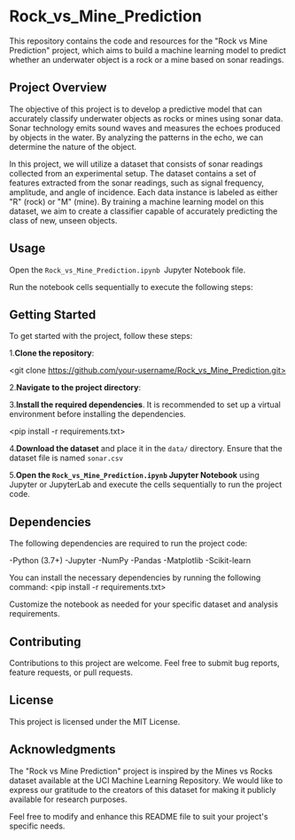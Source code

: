 # Rock_vs_Mine_Prediction

This repository contains the code and resources for the "Rock vs Mine Prediction" project, which aims to build a machine learning model to predict whether an underwater object is a rock or a mine based on sonar readings.

## Project Overview
The objective of this project is to develop a predictive model that can accurately classify underwater objects as rocks or mines using sonar data. Sonar technology emits sound waves and measures the echoes produced by objects in the water. By analyzing the patterns in the echo, we can determine the nature of the object.

In this project, we will utilize a dataset that consists of sonar readings collected from an experimental setup. The dataset contains a set of features extracted from the sonar readings, such as signal frequency, amplitude, and angle of incidence. Each data instance is labeled as either "R" (rock) or "M" (mine). By training a machine learning model on this dataset, we aim to create a classifier capable of accurately predicting the class of new, unseen objects.


## Usage
Open the `Rock_vs_Mine_Prediction.ipynb `Jupyter Notebook file.

Run the notebook cells sequentially to execute the following steps:

## Getting Started
To get started with the project, follow these steps:

1.**Clone the repository**:

 <git clone https://github.com/your-username/Rock_vs_Mine_Prediction.git>

2.**Navigate to the project directory**:

<cd Rock_vs_Mine_Prediction>

3.**Install the required dependencies**. It is recommended to set up a virtual environment before installing the dependencies.

<pip install -r requirements.txt>

4.**Download the dataset** and place it in the `data/` directory. Ensure that the dataset file is named `sonar.csv`

5.**Open the `Rock_vs_Mine_Prediction.ipynb` Jupyter Notebook** using Jupyter or JupyterLab and execute the cells sequentially to run the project code.


## Dependencies
The following dependencies are required to run the project code:

-Python (3.7+)
-Jupyter
-NumPy
-Pandas
-Matplotlib
-Scikit-learn

You can install the necessary dependencies by running the following command:
<pip install -r requirements.txt>


Customize the notebook as needed for your specific dataset and analysis requirements.

## Contributing
Contributions to this project are welcome. Feel free to submit bug reports, feature requests, or pull requests.

## License
This project is licensed under the MIT License.

## Acknowledgments
The "Rock vs Mine Prediction" project is inspired by the Mines vs Rocks dataset available at the UCI Machine Learning Repository. We would like to express our gratitude to the creators of this dataset for making it publicly available for research purposes.


Feel free to modify and enhance this README file to suit your project's specific needs.